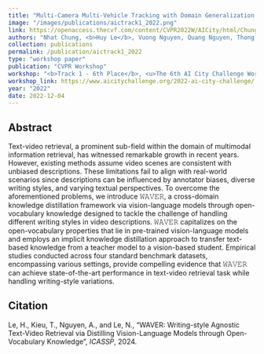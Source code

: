 ```yaml
---
title: "Multi-Camera Multi-Vehicle Tracking with Domain Generalization and Contextual Constraints"
image: "/images/publications/aictrack1_2022.png"
link: https://openaccess.thecvf.com/content/CVPR2022W/AICity/html/Chung_Multi-Camera_Multi-Vehicle_Tracking_With_Domain_Generalization_and_Contextual_Constraints_CVPRW_2022_paper.html
authors: "Nhat Chung, <b>Huy Le</b>, Vuong Nguyen, Quang Nguyen, Thong Nguyen, Tin Thai, Synh Ha"
collection: publications
permalink: /publication/aictrack1_2022
type: "workshop paper"
publication: "CVPR Workshop"
workshop: "<b>Track 1 - 6th Place</b>, <u>The 6th AI City Challenge Workshop</u>"
workshop_link: https://www.aicitychallenge.org/2022-ai-city-challenge/
year: "2022"
date: 2022-12-04
---
```


## Abstract
Text-video retrieval, a prominent sub-field within the domain of multimodal information retrieval, has witnessed remarkable growth in recent years. However, existing methods assume video scenes are consistent with unbiased descriptions. These limitations fail to align with real-world scenarios since descriptions can be influenced by annotator biases, diverse writing styles, and varying textual perspectives. To overcome the aforementioned problems, we introduce 𝚆𝙰𝚅𝙴𝚁, a cross-domain knowledge distillation framework via vision-language models through open-vocabulary knowledge designed to tackle the challenge of handling different writing styles in video descriptions. 𝚆𝙰𝚅𝙴𝚁 capitalizes on the open-vocabulary properties that lie in pre-trained vision-language models and employs an implicit knowledge distillation approach to transfer text-based knowledge from a teacher model to a vision-based student. Empirical studies conducted across four standard benchmark datasets, encompassing various settings, provide compelling evidence that 𝚆𝙰𝚅𝙴𝚁 can achieve state-of-the-art performance in text-video retrieval task while handling writing-style variations.

## Citation
Le, H., Kieu, T., Nguyen, A., and Le, N., “WAVER: Writing-style Agnostic Text-Video Retrieval via Distilling Vision-Language Models through Open-Vocabulary Knowledge”, <i>ICASSP</i>, 2024.